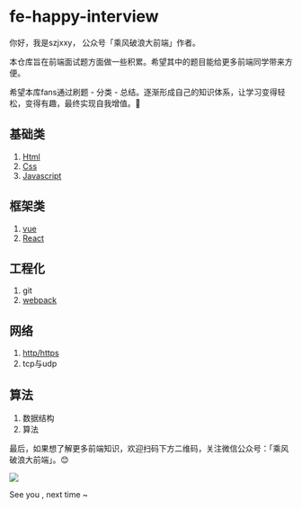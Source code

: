 # fe-happy-interview

你好，我是szjxxy， 公众号「乘风破浪大前端」作者。 

本仓库旨在前端面试题方面做一些积累。希望其中的题目能给更多前端同学带来方便。

希望本库fans通过刷题 - 分类 - 总结。逐渐形成自己的知识体系，让学习变得轻松，变得有趣，最终实现自我增值。🚀

## 基础类

1. [Html](https://github.com/szjxxy/fe-happy-interview/blob/master/html.md)
2. [Css](https://github.com/szjxxy/fe-happy-interview/blob/master/css.md)
3. [Javascript](https://github.com/szjxxy/fe-happy-interview/blob/master/javascript.md)

## 框架类

1. [vue](https://github.com/szjxxy/fe-happy-interview/blob/master/vue.md)
2. [React](https://github.com/szjxxy/fe-happy-interview/blob/master/react.md)

## 工程化

1. git
2. [webpack](https://github.com/szjxxy/fe-happy-interview/blob/master/webpack.md)

## 网络

1. [http/https](https://github.com/szjxxy/fe-happy-interview/blob/master/http.md)
2. tcp与udp

## 算法

1. 数据结构
2. 算法



最后，如果想了解更多前端知识，欢迎扫码下方二维码，关注微信公众号：「乘风破浪大前端」。😊

![](https://tva1.sinaimg.cn/large/0081Kckwly1gk2rjhye7dj3076076mxm.jpg)

See you , next time ~

